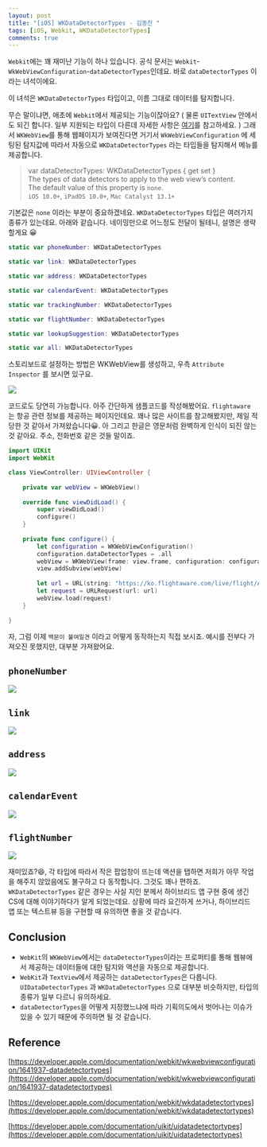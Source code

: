 ```yaml
---
layout: post
title: "[iOS] WKDataDetectorTypes - 김종찬 "
tags: [iOS, Webkit, WKDataDetectorTypes] 
comments: true
---
```


`Webkit`에는 꽤 재미난 기능이 하나 있습니다. 공식 문서는 `Webkit`-`WkWebViewConfiguration`-`dataDetectorTypes`인데요. 바로 `dataDetectorTypes` 이라는 녀석이에요. 

이 녀석은 `WKDataDetectorTypes` 타입이고, 이름 그대로 데이터를 탐지합니다. 

무슨 말이냐면, 애초에 `Webkit`에서 제공되는 기능이잖아요? ( 물론 `UITextView` 안에서도 되긴 합니다. 일부 지원되는 타입이 다른데 자세한 사항은 [여기](https://developer.apple.com/documentation/uikit/uidatadetectortypes)를 참고하세요. ) 그래서 `WKWebView`를 통해 웹페이지가 보여진다면 거기서 `WkWebViewConfiguration` 에 세팅된 탐지값에 따라서 자동으로 `WKDataDetectorTypes` 라는 타입들을 탐지해서 메뉴를 제공합니다. 

> var dataDetectorTypes: WKDataDetectorTypes { get set }    
The types of data detectors to apply to the web view’s content.         
The default value of this property is `none`.       
`iOS 10.0+`, `iPadOS 10.0+`, `Mac Catalyst 13.1+`         

기본값은 `none` 이라는 부분이 중요하겠네요. `WKDataDetectorTypes` 타입은 여러가지 종류가 있는데요. 아래와 같습니다. 네이밍만으로 어느정도 전달이 될테니, 설명은 생략할게요 😀

```swift
static var phoneNumber: WKDataDetectorTypes

static var link: WKDataDetectorTypes

static var address: WKDataDetectorTypes

static var calendarEvent: WKDataDetectorTypes

static var trackingNumber: WKDataDetectorTypes

static var flightNumber: WKDataDetectorTypes

static var lookupSuggestion: WKDataDetectorTypes

static var all: WKDataDetectorTypes       
```

스토리보드로 설정하는 방법은 WKWebView를 생성하고, 우측 `Attribute Inspector` 를 보시면 있구요.            

![](https://velog.velcdn.com/images/dev_kickbell/post/c2eee431-8f5b-4372-97dc-36005799771f/image.png)       

코드로도 당연히 가능합니다. 아주 간단하게 샘플코드를 작성해봤어요. `flightaware` 는 항공 관련 정보를 제공하는 페이지인데요. 꽤나 많은 사이트를 참고해봤지만, 제일 적당한 것 같아서 가져왔습니다😀. 아 그리고 한글은 영문처럼 완벽하게 인식이 되진 않는 것 같아요. 주소, 전화번호 같은 것들 말이죠. 

```swift
import UIKit
import WebKit

class ViewController: UIViewController {
    
    private var webView = WKWebView()
    
    override func viewDidLoad() {
        super.viewDidLoad()
        configure()
    }
    
    private func configure() {
        let configuration = WKWebViewConfiguration()
        configuration.dataDetectorTypes = .all
        webView = WKWebView(frame: view.frame, configuration: configuration)
        view.addSubview(webView)
        
        let url = URL(string: "https://ko.flightaware.com/live/flight/AFR702")!
        let request = URLRequest(url: url)
        webView.load(request)
    }
    
}
```
자, 그럼 이제 `백문이 불여일견` 이라고 어떻게 동작하는지 직접 보시죠. 예시를 전부다 가져오진 못했지만, 대부분 가져왔어요.             		

## `phoneNumber`		        
![](https://velog.velcdn.com/images/dev_kickbell/post/274081d2-7821-48bb-915a-17cefd322b9a/image.gif)				        

## `link` 				      
![](https://velog.velcdn.com/images/dev_kickbell/post/3a1510e4-c1f6-43b1-81bf-d02a3300f5df/image.gif)		        			

## `address`				      
![](https://velog.velcdn.com/images/dev_kickbell/post/86993596-c95f-4487-b20d-de1e56958902/image.gif)						      

## `calendarEvent`				      
![](https://velog.velcdn.com/images/dev_kickbell/post/34a39f0f-ffdc-457d-9a9f-fd52cd2adaa2/image.gif)					      

## `flightNumber`			      
![](https://velog.velcdn.com/images/dev_kickbell/post/00bf5292-1064-4f84-827b-85626cb63937/image.gif)				      	


재미있죠?😆, 각 타입에 따라서 작은 팝업창이 뜨는데 액션을 탭하면 저희가 아무 작업을 해주지 않았음에도 불구하고 다 동작합니다. 그것도 꽤나 편하죠. `WKDataDetectorTypes` 같은 경우는 사실 지인 분께서 하이브리드 앱 구현 중에 생긴 CS에 대해 이야기하다가 알게 되었는데요. 상황에 따라 요긴하게 쓰거나, 하이브리드 앱 또는 텍스트뷰 등을 구현할 때 유의하면 좋을 것 같습니다. 


## Conclusion
- `WebKit`의 `WKWebView`에서는 `dataDetectorTypes`이라는 프로퍼티를 통해 웹뷰에서 제공하는 데이터들에 대한 탐지와 액션을 자동으로 제공합니다. 
- `WebKit`과 `TextView`에서 제공하는 `dataDetectorTypes`은 다릅니다. `UIDataDetectorTypes` 과 `WKDataDetectorTypes` 으로 대부분 비슷하지만, 타입의 종류가 일부 다르니 유의하세요. 
- `dataDetectorTypes`을 어떻게 지정했느냐에 따라 기획의도에서 벗어나는 이슈가 있을 수 있기 때문에 주의하면 될 것 같습니다. 

## Reference
[https://developer.apple.com/documentation/webkit/wkwebviewconfiguration/1641937-datadetectortypes](https://developer.apple.com/documentation/webkit/wkwebviewconfiguration/1641937-datadetectortypes)                          
                            
[https://developer.apple.com/documentation/webkit/wkdatadetectortypes](https://developer.apple.com/documentation/webkit/wkdatadetectortypes)          
                    
[https://developer.apple.com/documentation/uikit/uidatadetectortypes](https://developer.apple.com/documentation/uikit/uidatadetectortypes)              

